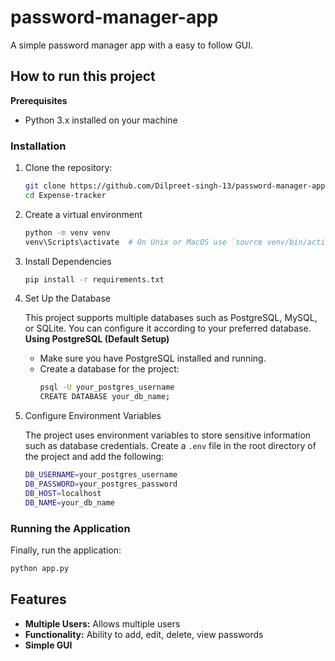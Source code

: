 # password-manager-app
A simple password manager app with a easy to follow GUI.

## How to run this project

**Prerequisites**
- Python 3.x installed on your machine

### Installation
1. Clone the repository:
   ```bash
   git clone https://github.com/Dilpreet-singh-13/password-manager-app.git
   cd Expense-tracker
   ```

2. Create a virtual environment
   ```bash
   python -m venv venv
   venv\Scripts\activate  # On Unix or MacOS use `source venv/bin/activate`
   ```

3. Install Dependencies
   ```bash
   pip install -r requirements.txt
   ```

4. Set Up the Database
   
   This project supports multiple databases such as PostgreSQL, MySQL, or SQLite.
   You can configure it according to your preferred database.
   **Using PostgreSQL (Default Setup)**
   - Make sure you have PostgreSQL installed and running.
   - Create a database for the project:
     ```bash
     psql -U your_postgres_username
     CREATE DATABASE your_db_name;
     ```

6. Configure Environment Variables
   
   The project uses environment variables to store sensitive information such as database credentials.
   Create a `.env` file in the root directory of the project and add the following:
   ```bash
   DB_USERNAME=your_postgres_username
   DB_PASSWORD=your_postgres_password
   DB_HOST=localhost
   DB_NAME=your_db_name
   ```

### Running the Application
   Finally, run the application:
  ```bash
  python app.py
  
  ```

## Features
- **Multiple Users:** Allows multiple users
- **Functionality:** Ability to add, edit, delete, view passwords
- **Simple GUI**
